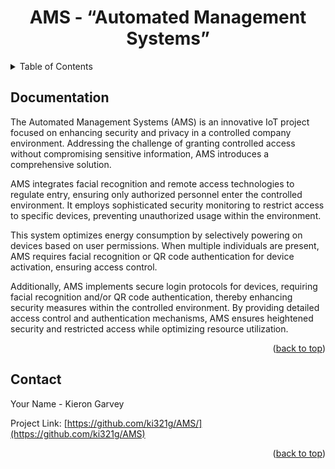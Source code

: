 <a name="readme-top"></a>
<!-- PROJECT SHIELDS -->
<!-- PROJECT LOGO -->
<div align="center">
  <h1 align="center">AMS - “Automated Management Systems”</h1>
<!--   <img src="readme/images/weathertop.png" alt="Logo">  -->
</div>
<!-- TABLE OF CONTENTS -->
<details>
  <summary>Table of Contents</summary>
  <ol>
    <li><a href="#about-the-project">About The Project</a></li>
    <li><a href="#live-demo">Live Demo</a></li>
    <li><a href="#video-walk-through">Video Walk Through</a></li>   
    <li><a href="#installation">Installation</a></li>
    <li><a href="#contact">Contact</a></li>
  </ol>
</details>

<!-- ABOUT THE PROJECT -->
## Documentation
The Automated Management Systems (AMS) is an innovative IoT project focused on enhancing security and privacy in a controlled company environment. Addressing the challenge of granting controlled access without compromising sensitive information, AMS introduces a comprehensive solution.

AMS integrates facial recognition and remote access technologies to regulate entry, ensuring only authorized personnel enter the controlled environment. It employs sophisticated security monitoring to restrict access to specific devices, preventing unauthorized usage within the environment.

This system optimizes energy consumption by selectively powering on devices based on user permissions. When multiple individuals are present, AMS requires facial recognition or QR code authentication for device activation, ensuring access control.

Additionally, AMS implements secure login protocols for devices, requiring facial recognition and/or QR code authentication, thereby enhancing security measures within the controlled environment. By providing detailed access control and authentication mechanisms, AMS ensures heightened security and restricted access while optimizing resource utilization.

<p align="right">(<a href="#readme-top">back to top</a>)</p>

<!-- CONTACT -->
## Contact

Your Name - Kieron Garvey

Project Link: [https://github.com/ki321g/AMS/](https://github.com/ki321g/AMS)

<p align="right">(<a href="#readme-top">back to top</a>)</p>


